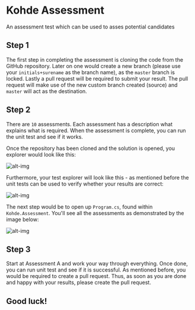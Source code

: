 # Kohde Assessment
An assessment test which can be used to asses potential candidates

## Step 1
The first step in completing the assessment is cloning the code from the GitHub repository. Later on one would create a new branch (please use your `initials+surename` as the branch name), as the `master` branch is locked. Lastly a pull request will be required to submit your result. The pull request will make use of the new custom branch created (source) and `master` will act as the destination.

## Step 2

There are `10` assessments. Each assessment has a description what explains what is required. When the assessment is complete, you can run the unit test and see if it works.

Once the repository has been cloned and the solution is opened, you explorer would look like this:

![alt-img](https://i.imgur.com/qCUxzYI.png)

Furthermore, your test explorer will look like this - as mentioned before the unit tests can be used to verify whether your results are correct:

![alt-img](https://i.imgur.com/6IHjIbF.png)

The next step would be to open up `Program.cs`, found within `Kohde.Assessment`. You'll see all the assessments as demonstrated by the image below:

![alt-img](https://i.imgur.com/rAzZetb.png)

## Step 3

Start at Assessment A and work your way through everything. Once done, you can run unit test and see if it is successful. As mentioned before, you would be required to create a pull request. Thus, as soon as you are done and happy with your results, please create the pull request.

## Good luck!

